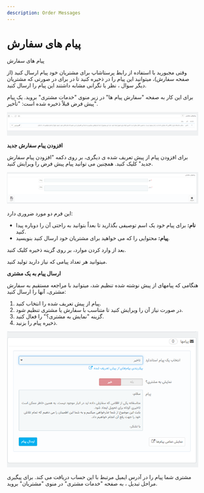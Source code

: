 ```yaml
---
description: Order Messages
---
```


# پیام های سفارش

پیام های سفارش

وقتی مجبورید با استفاده از رابط پرستاشاپ برای مشتریان خود پیام ارسال کنید \(از صفحه سفارش\)، میتوانید این پیام را در ذخیره کنید تا در برای در صورتی که مشتریان دیگر سوال ، نظر یا نگرانی مشابه داشتند این پیام را ارسال کنید.

برای این کار به صفحه "سفارش پیام ها" در زیر منوی "خدمات مشتری" بروید. یک پیام پیش فرض قبلاً ذخیره شده است: "تأخیر".

![](../../../../.gitbook/assets/0%20%2829%29.png)

**افزودن پیام سفارش جدید**

برای افزودن پیام از پیش تعریف شده ی دیگری، بر روی دکمه "افزودن پیام سفارش جدید" کلیک کنید. همچنین می توانید پیام پیش فرض را ویرایش کنید.

![](../../../../.gitbook/assets/1%20%2828%29.png)

این فرم دو مورد ضروری دارد:

* **نام:** برای پیام خود یک اسم توصیفی بگذارید تا بعداً بتوانید به راحتی آن را دوباره پیدا کنید.
* **پیام:** محتوایی را که می خواهید برای مشتریان خود ارسال کنید بنویسید.

بعد از وارد کردن موارد، بر روی گزینه ذخیره کلیک کنید.

میتوانید هر تعداد پیامی که نیاز دارید تولید کنید.

**ارسال پیام به یک مشتری**

هنگامی که پیامهای از پیش نوشته شده تنظیم شد، میتوانید با مراجعه مستقیم به سفارش مشتری، آنها را ارسال کنید:

1. پیام از پیش تعریف شده را انتخاب کنید.
2. در صورت نیاز آن را ویرایش کنید تا متناسب با سفارش یا مشتری تنظیم شود.
3. گزینه "نمایش به مشتری؟" را فعال کنید.
4. ذخیره پیام را بزنید.

![](../../../../.gitbook/assets/2%20%2820%29.png)

مشتری شما پیام را در آدرس ایمیل مرتبط با این حساب دریافت می کند. برای پیگیری مراحل تبدیل ، به صفحه "خدمات مشتری" در منوی "مشتریان" بروید.

